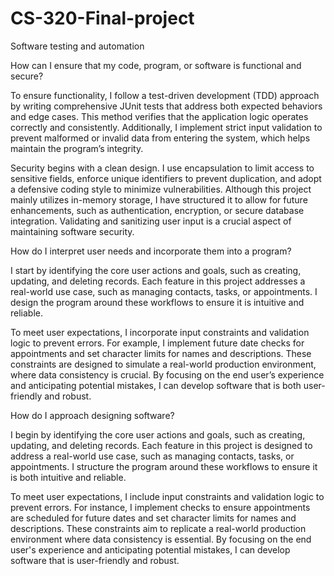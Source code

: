 # CS-320-Final-project
Software testing and automation 

How can I ensure that my code, program, or software is functional and secure?

To ensure functionality, I follow a test-driven development (TDD) approach by writing comprehensive JUnit tests that address both expected behaviors and edge cases. This method verifies that the application logic operates correctly and consistently. Additionally, I implement strict input validation to prevent malformed or invalid data from entering the system, which helps maintain the program’s integrity.

Security begins with a clean design. I use encapsulation to limit access to sensitive fields, enforce unique identifiers to prevent duplication, and adopt a defensive coding style to minimize vulnerabilities. Although this project mainly utilizes in-memory storage, I have structured it to allow for future enhancements, such as authentication, encryption, or secure database integration. Validating and sanitizing user input is a crucial aspect of maintaining software security.

How do I interpret user needs and incorporate them into a program?

I start by identifying the core user actions and goals, such as creating, updating, and deleting records. Each feature in this project addresses a real-world use case, such as managing contacts, tasks, or appointments. I design the program around these workflows to ensure it is intuitive and reliable.

To meet user expectations, I incorporate input constraints and validation logic to prevent errors. For example, I implement future date checks for appointments and set character limits for names and descriptions. These constraints are designed to simulate a real-world production environment, where data consistency is crucial. By focusing on the end user’s experience and anticipating potential mistakes, I can develop software that is both user-friendly and robust.

How do I approach designing software?

I begin by identifying the core user actions and goals, such as creating, updating, and deleting records. Each feature in this project is designed to address a real-world use case, such as managing contacts, tasks, or appointments. I structure the program around these workflows to ensure it is both intuitive and reliable.

To meet user expectations, I include input constraints and validation logic to prevent errors. For instance, I implement checks to ensure appointments are scheduled for future dates and set character limits for names and descriptions. These constraints aim to replicate a real-world production environment where data consistency is essential. By focusing on the end user's experience and anticipating potential mistakes, I can develop software that is user-friendly and robust.
